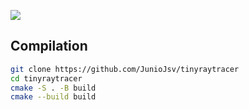 ![](https://raw.githubusercontent.com/JunioJsv/tinyraytracer/master/out.jpg)

## Compilation
```sh
git clone https://github.com/JunioJsv/tinyraytracer
cd tinyraytracer
cmake -S . -B build
cmake --build build
```